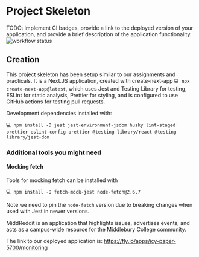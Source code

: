 # Project Skeleton

TODO: Implement CI badges, provide a link to the deployed version of your application, and provide a brief description of the application functionality.
![workflow status](https://github.com/csci312a-s23/MiddReddit/actions/workflows/node.js.yml/badge.svg)

## Creation

This project skeleton has been setup similar to our assignments and practicals. It is a Next.JS application, created with create-next-app `💻 npx create-next-app@latest`, which uses Jest and Testing Library for testing, ESLint for static analysis, Prettier for styling, and is configured to use GitHub actions for testing pull requests.

Development dependencies installed with:

```
💻 npm install -D jest jest-environment-jsdom husky lint-staged prettier eslint-config-prettier @testing-library/react @testing-library/jest-dom
```

### Additional tools you might need

#### Mocking fetch

Tools for mocking fetch can be installed with

```
💻 npm install -D fetch-mock-jest node-fetch@2.6.7
```

Note we need to pin the `node-fetch` version due to breaking changes when used with Jest in newer versions.

MiddReddit is an application that highlights issues, advertises events, and acts as a campus-wide resource for the Middlebury College community.

The link to our deployed application is: https://fly.io/apps/icy-paper-5700/monitoring
